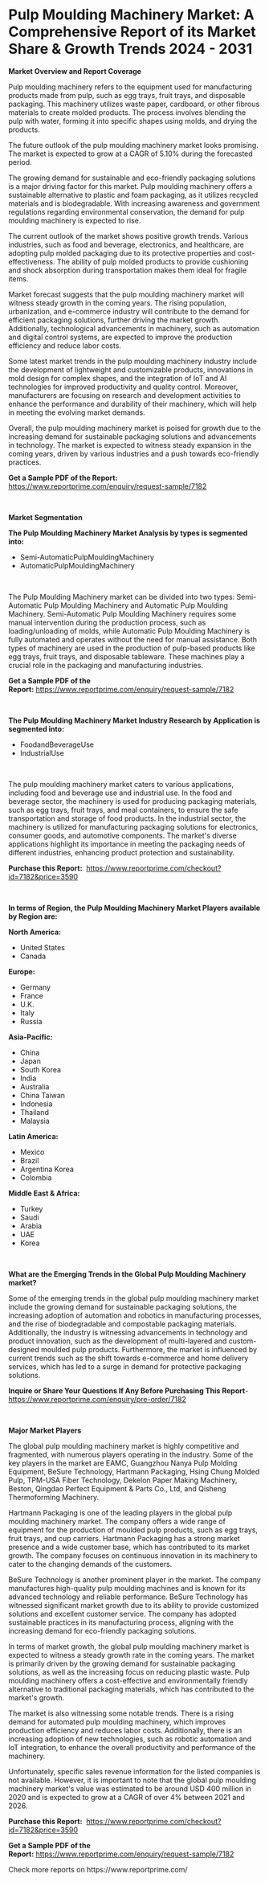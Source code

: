 <p><h1>Pulp Moulding Machinery Market: A Comprehensive Report of its Market Share & Growth Trends 2024 - 2031</h1></p><p><strong>Market Overview and Report Coverage</strong></p>
<p><p>Pulp moulding machinery refers to the equipment used for manufacturing products made from pulp, such as egg trays, fruit trays, and disposable packaging. This machinery utilizes waste paper, cardboard, or other fibrous materials to create molded products. The process involves blending the pulp with water, forming it into specific shapes using molds, and drying the products.</p><p>The future outlook of the pulp moulding machinery market looks promising. The market is expected to grow at a CAGR of 5.10% during the forecasted period. </p><p>The growing demand for sustainable and eco-friendly packaging solutions is a major driving factor for this market. Pulp moulding machinery offers a sustainable alternative to plastic and foam packaging, as it utilizes recycled materials and is biodegradable. With increasing awareness and government regulations regarding environmental conservation, the demand for pulp moulding machinery is expected to rise.</p><p>The current outlook of the market shows positive growth trends. Various industries, such as food and beverage, electronics, and healthcare, are adopting pulp molded packaging due to its protective properties and cost-effectiveness. The ability of pulp molded products to provide cushioning and shock absorption during transportation makes them ideal for fragile items.</p><p>Market forecast suggests that the pulp moulding machinery market will witness steady growth in the coming years. The rising population, urbanization, and e-commerce industry will contribute to the demand for efficient packaging solutions, further driving the market growth. Additionally, technological advancements in machinery, such as automation and digital control systems, are expected to improve the production efficiency and reduce labor costs.</p><p>Some latest market trends in the pulp moulding machinery industry include the development of lightweight and customizable products, innovations in mold design for complex shapes, and the integration of IoT and AI technologies for improved productivity and quality control. Moreover, manufacturers are focusing on research and development activities to enhance the performance and durability of their machinery, which will help in meeting the evolving market demands.</p><p>Overall, the pulp moulding machinery market is poised for growth due to the increasing demand for sustainable packaging solutions and advancements in technology. The market is expected to witness steady expansion in the coming years, driven by various industries and a push towards eco-friendly practices.</p></p>
<p><strong>Get a Sample PDF of the Report:</strong> <a href="https://www.reportprime.com/enquiry/request-sample/7182">https://www.reportprime.com/enquiry/request-sample/7182</a></p>
<p>&nbsp;</p>
<p><strong>Market Segmentation</strong></p>
<p><strong>The Pulp Moulding Machinery Market Analysis by types is segmented into:</strong></p>
<p><ul><li>Semi-AutomaticPulpMouldingMachinery</li><li>AutomaticPulpMouldingMachinery</li></ul></p>
<p>&nbsp;</p>
<p><p>The Pulp Moulding Machinery market can be divided into two types: Semi-Automatic Pulp Moulding Machinery and Automatic Pulp Moulding Machinery. Semi-Automatic Pulp Moulding Machinery requires some manual intervention during the production process, such as loading/unloading of molds, while Automatic Pulp Moulding Machinery is fully automated and operates without the need for manual assistance. Both types of machinery are used in the production of pulp-based products like egg trays, fruit trays, and disposable tableware. These machines play a crucial role in the packaging and manufacturing industries.</p></p>
<p><strong>Get a Sample PDF of the Report:</strong>&nbsp;<a href="https://www.reportprime.com/enquiry/request-sample/7182">https://www.reportprime.com/enquiry/request-sample/7182</a></p>
<p>&nbsp;</p>
<p><strong>The Pulp Moulding Machinery Market Industry Research by Application is segmented into:</strong></p>
<p><ul><li>FoodandBeverageUse</li><li>IndustrialUse</li></ul></p>
<p>&nbsp;</p>
<p><p>The pulp moulding machinery market caters to various applications, including food and beverage use and industrial use. In the food and beverage sector, the machinery is used for producing packaging materials, such as egg trays, fruit trays, and meal containers, to ensure the safe transportation and storage of food products. In the industrial sector, the machinery is utilized for manufacturing packaging solutions for electronics, consumer goods, and automotive components. The market's diverse applications highlight its importance in meeting the packaging needs of different industries, enhancing product protection and sustainability.</p></p>
<p><strong>Purchase this Report:</strong>&nbsp; <a href="https://www.reportprime.com/checkout?id=7182&price=3590">https://www.reportprime.com/checkout?id=7182&price=3590</a></p>
<p>&nbsp;</p>
<p><strong>In terms of Region, the Pulp Moulding Machinery Market Players available by Region are:</strong></p>
<p>
    <p> <strong> North America: </strong>
        <ul>
            <li>United States</li>
            <li>Canada</li>
        </ul>
        </p> 
    <p> <strong> Europe: </strong>
        <ul>
            <li>Germany</li>
            <li>France</li>
            <li>U.K.</li>
            <li>Italy</li>
            <li>Russia</li>
        </ul>
        </p> 
    <p> <strong> Asia-Pacific: </strong>
        <ul>
            <li>China</li>
            <li>Japan</li>
            <li>South Korea</li>
            <li>India</li>
            <li>Australia</li>
            <li>China Taiwan</li>
            <li>Indonesia</li>
            <li>Thailand</li>
            <li>Malaysia</li>
        </ul>
        </p> 
    <p> <strong> Latin America: </strong>
        <ul>
            <li>Mexico</li>
            <li>Brazil</li>
            <li>Argentina Korea</li>
            <li>Colombia</li>
        </ul>
        </p> 
    <p> <strong> Middle East & Africa: </strong>
        <ul>
            <li>Turkey</li>
            <li>Saudi</li>
            <li>Arabia</li>
            <li>UAE</li>
            <li>Korea</li>
        </ul>
    </p>
    </p>
<p>&nbsp;</p>
<p><strong>What are the Emerging Trends in the Global Pulp Moulding Machinery market?</strong></p>
<p><p>Some of the emerging trends in the global pulp moulding machinery market include the growing demand for sustainable packaging solutions, the increasing adoption of automation and robotics in manufacturing processes, and the rise of biodegradable and compostable packaging materials. Additionally, the industry is witnessing advancements in technology and product innovation, such as the development of multi-layered and custom-designed moulded pulp products. Furthermore, the market is influenced by current trends such as the shift towards e-commerce and home delivery services, which has led to a surge in demand for protective packaging solutions.</p></p>
<p><strong>Inquire or Share Your Questions If Any Before Purchasing This Report</strong>- <a href="https://www.reportprime.com/enquiry/pre-order/7182">https://www.reportprime.com/enquiry/pre-order/7182</a></p>
<p>&nbsp;</p>
<p><strong>Major Market Players</strong></p>
<p><p>The global pulp moulding machinery market is highly competitive and fragmented, with numerous players operating in the industry. Some of the key players in the market are EAMC, Guangzhou Nanya Pulp Molding Equipment, BeSure Technology, Hartmann Packaging, Hsing Chung Molded Pulp, TPM-USA Fiber Technology, Dekelon Paper Making Machinery, Beston, Qingdao Perfect Equipment & Parts Co., Ltd, and Qisheng Thermoforming Machinery.</p><p>Hartmann Packaging is one of the leading players in the global pulp moulding machinery market. The company offers a wide range of equipment for the production of moulded pulp products, such as egg trays, fruit trays, and cup carriers. Hartmann Packaging has a strong market presence and a wide customer base, which has contributed to its market growth. The company focuses on continuous innovation in its machinery to cater to the changing demands of the customers. </p><p>BeSure Technology is another prominent player in the market. The company manufactures high-quality pulp moulding machines and is known for its advanced technology and reliable performance. BeSure Technology has witnessed significant market growth due to its ability to provide customized solutions and excellent customer service. The company has adopted sustainable practices in its manufacturing process, aligning with the increasing demand for eco-friendly packaging solutions.</p><p>In terms of market growth, the global pulp moulding machinery market is expected to witness a steady growth rate in the coming years. The market is primarily driven by the growing demand for sustainable packaging solutions, as well as the increasing focus on reducing plastic waste. Pulp moulding machinery offers a cost-effective and environmentally friendly alternative to traditional packaging materials, which has contributed to the market's growth.</p><p>The market is also witnessing some notable trends. There is a rising demand for automated pulp moulding machinery, which improves production efficiency and reduces labor costs. Additionally, there is an increasing adoption of new technologies, such as robotic automation and IoT integration, to enhance the overall productivity and performance of the machinery.</p><p>Unfortunately, specific sales revenue information for the listed companies is not available. However, it is important to note that the global pulp moulding machinery market's value was estimated to be around USD 400 million in 2020 and is expected to grow at a CAGR of over 4% between 2021 and 2026.</p></p>
<p><strong>Purchase this Report:</strong>&nbsp;&nbsp;<a href="https://www.reportprime.com/checkout?id=7182&price=3590">https://www.reportprime.com/checkout?id=7182&price=3590</a></p>
<p></p>
<p><strong>Get a Sample PDF of the Report:</strong>&nbsp;<a href="https://www.reportprime.com/enquiry/request-sample/7182">https://www.reportprime.com/enquiry/request-sample/7182</a></p>
<p>Check more reports on https://www.reportprime.com/</p>